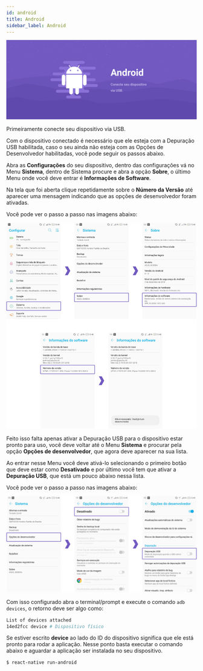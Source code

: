```yaml
---
id: android
title: Android
sidebar_label: Android
---
```


![](assets/ambiente-react-native/Android.png)

Primeiramente conecte seu dispositivo via USB.

Com o dispositivo conectado é necessário que ele esteja com a Depuração USB habilitada, caso o seu ainda não esteja com as Opções de Desenvolvedor habilitadas, você pode seguir os passos abaixo.

Abra as **Configurações** do seu dispositivo, dentro das configurações vá no Menu **Sistema**, dentro de Sistema procure e abra a opção **Sobre**, o último Menu onde você deve entrar é **Informações de Software**.

Na tela que foi aberta clique repetidamente sobre o **Número da Versão** até aparecer uma mensagem indicando que as opções de desenvolvedor foram ativadas.

Você pode ver o passo a passo nas imagens abaixo:

![Passo a passo para ativação das Opções de desenvolvedor no Android](assets/ambiente-react-native/usb/android/01.png)

Feito isso falta apenas ativar a Depuração USB para o dispositivo estar pronto para uso, você deve voltar até o Menu **Sistema** e procurar pela opção **Opções de desenvolvedor**, que agora deve aparecer na sua lista.

Ao entrar nesse Menu você deve ativá-lo selecionando o primeiro botão que deve estar como **Desativado** e por último você tem que ativar a **Depuração USB**, que está um pouco abaixo nessa lista.

Você pode ver o passo a passo nas imagens abaixo:

![Passo a passo para ativação da Depuração USB no Android](assets/ambiente-react-native/usb/android/02.png)

Com isso configurado abra o terminal/prompt e execute o comando `adb devices`, o retorno deve ser algo como:

```bash
List of devices attached
14ed2fcc device # Dispositivo físico
```

Se estiver escrito **device** ao lado do ID do dispositivo significa que ele está pronto para rodar a aplicação. Nesse ponto basta executar o comando abaixo e aguardar a aplicação ser instalada no seu dispositivo.

```console
$ react-native run-android
```
